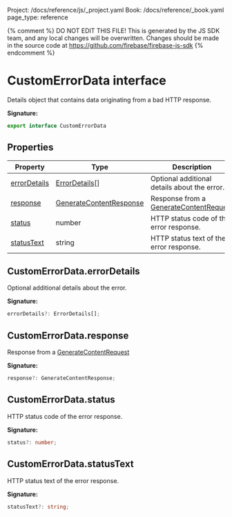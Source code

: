 Project: /docs/reference/js/_project.yaml
Book: /docs/reference/_book.yaml
page_type: reference

{% comment %}
DO NOT EDIT THIS FILE!
This is generated by the JS SDK team, and any local changes will be
overwritten. Changes should be made in the source code at
https://github.com/firebase/firebase-js-sdk
{% endcomment %}

# CustomErrorData interface
Details object that contains data originating from a bad HTTP response.

<b>Signature:</b>

```typescript
export interface CustomErrorData 
```

## Properties

|  Property | Type | Description |
|  --- | --- | --- |
|  [errorDetails](./ai.customerrordata.md#customerrordataerrordetails) | [ErrorDetails](./ai.errordetails.md#errordetails_interface)<!-- -->\[\] | Optional additional details about the error. |
|  [response](./ai.customerrordata.md#customerrordataresponse) | [GenerateContentResponse](./ai.generatecontentresponse.md#generatecontentresponse_interface) | Response from a [GenerateContentRequest](./ai.generatecontentrequest.md#generatecontentrequest_interface) |
|  [status](./ai.customerrordata.md#customerrordatastatus) | number | HTTP status code of the error response. |
|  [statusText](./ai.customerrordata.md#customerrordatastatustext) | string | HTTP status text of the error response. |

## CustomErrorData.errorDetails

Optional additional details about the error.

<b>Signature:</b>

```typescript
errorDetails?: ErrorDetails[];
```

## CustomErrorData.response

Response from a [GenerateContentRequest](./ai.generatecontentrequest.md#generatecontentrequest_interface)

<b>Signature:</b>

```typescript
response?: GenerateContentResponse;
```

## CustomErrorData.status

HTTP status code of the error response.

<b>Signature:</b>

```typescript
status?: number;
```

## CustomErrorData.statusText

HTTP status text of the error response.

<b>Signature:</b>

```typescript
statusText?: string;
```
